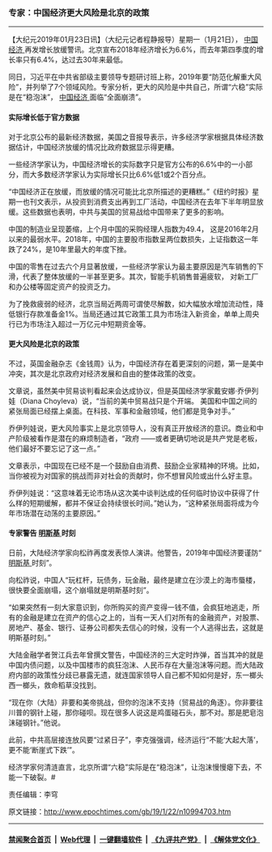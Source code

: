 ### 专家：中国经济更大风险是北京的政策
------------------------

<p>
 【大纪元2019年01月23日讯】（大纪元记者程静报导）星期一（1月21日），
 <a href="http://www.epochtimes.com/gb/tag/%E4%B8%AD%E5%9B%BD%E7%BB%8F%E6%B5%8E.html">
  中国经济
 </a>
 再发增长放缓警讯。北京宣布2018年经济增长为6.6%，而去年第四季度的增长率只有6.4%，达过去30年来最低。
</p>
<p>
 同日，习近平在中共省部级主要领导专题研讨班上称，2019年要“防范化解重大风险”，并列举了7个领域风险。专家分析，更大的风险是中共自己，所谓“六稳”实际是在“稳泡沫”，
 <a href="http://www.epochtimes.com/gb/tag/%E4%B8%AD%E5%9B%BD%E7%BB%8F%E6%B5%8E.html">
  中国经济
 </a>
 面临“全面崩溃”。
</p>
<h4>
 <strong>
  实际增长低于官方数据
 </strong>
</h4>
<p>
 对于北京公布的最新经济数据，美国之音报导表示，许多经济学家根据具体经济数据估计，中国经济放缓的情况比政府数据显示得更糟。
</p>
<p>
 一些经济学家认为，中国经济增长的实际数字只是官方公布的6.6%中的一小部分，而大多数经济学家认为实际增长只比6.6%低1或2个百分点。
</p>
<p>
 “中国经济正在放缓，而放缓的情况可能比北京所描述的更糟糕。”《纽约时报》星期一也刊文表示，从投资到消费支出再到工厂活动，中国经济在去年下半年明显放缓。这些数据也表明，中共与美国的贸易战给中国带来了更多的影响。
</p>
<p>
 中国的制造业呈现萎缩，上个月中国的采购经理人指数为49.4， 这是2016年2月以来的最弱水平。2018年，中国的主要股市指数呈两位数损失，上证指数这一年跌了24%，是10年里最大的年度下挫。
</p>
<p>
 中国的零售在过去六个月显著放缓，一些经济学家认为最主要原因是汽车销售的下滑，代表了整体放缓的一半甚至更多。其次，智能手机销售普遍疲软， 对新工厂和办公楼等固定资产的投资乏力。
</p>
<p>
 为了挽救疲弱的经济，北京当局近两周可谓使尽解数，如大幅放水增加流动性，降低银行存款准备金1%。当局还通过其它政策工具为市场注入新资金，单单上周央行已为市场注入超过一万亿元中短期资金等。
</p>
<h4>
 更大风险是北京的政策
</h4>
<p>
 不过，英国金融杂志《金钱周》认为，中国经济存在着更深刻的问题，第一是美中冲突，其次是北京政府对经济发展和自由的整体政策的改变。
</p>
<p>
 文章说，虽然美中贸易谈判看起来会达成协议，但是英国经济学家戴安娜·乔伊列娃（Diana Choyleva）说，“当前的美中贸易战只是个开端。 美国和中国之间的紧张局面已经摆上桌面。在科技、军事和金融领域，他们都是竞争对手。”
</p>
<p>
 乔伊列娃说，更大风险事实上是北京领导人，没有真正开放经济的意识。商业和中产阶级被看作是潜在的麻烦制造者，“政府 ——或者更确切地说是共产党是老板，他们最好不要忘记了这一点。”
</p>
<p>
 文章表示，中国现在已经不是一个鼓励自由消费、鼓励企业家精神的环境。比如，当你被视为对国家的挑战而非对社会的贡献时，你不想冒风险或出什么好主意。
</p>
<p>
 乔伊列娃说：“这意味着无论市场从这次美中谈判达成的任何临时协议中获得了什么样的短期缓解，都并不保证会持续很长时间。”她认为，“这种紧张局面将成为今年市场潜在动荡的主要原因。”
</p>
<h4>
 专家警告
 <a href="http://www.epochtimes.com/gb/tag/%E6%98%8E%E6%96%AF%E5%9F%BA.html">
  明斯基
 </a>
 时刻
</h4>
<p>
 日前，大陆经济学家向松祚再度发表惊人演讲。他警告，2019年中国经济要谨防“
 <a href="http://www.epochtimes.com/gb/tag/%E6%98%8E%E6%96%AF%E5%9F%BA.html">
  明斯基
 </a>
 时刻”。
</p>
<p>
 向松祚说，中国人“玩杠杆，玩债务，玩金融，最终是建立在沙漠上的海市蜃楼，很快要全面崩塌，这个崩塌就是明斯基时刻”。
</p>
<p>
 “如果突然有一刻大家意识到，你所购买的资产变得一钱不值，会疯狂地逃走，所有的金融是建立在资产的信心之上的，当有一天人们对所有的金融资产，对股票、房地产、基金、银行、证券公司都失去信心的时候，没有一个人逃得出去，这就是明斯基时刻。”
</p>
<p>
 大陆金融学者贺江兵去年曾撰文警告，中国经济的三大定时炸弹，首当其冲的就是中国内债问题，以及中国楼市的疯狂泡沫、人民币存在大量泡沫等问题。而大陆政府内部的政策性分歧已暴露无遗，就连国家领导人自己都不知如何是好，东一榔头西一榔头，救命稻草没找到。
</p>
<p>
 “现在你（大陆）非要和美帝挑战，但你的泡沫不支持（贸易战的角逐）。你非要往川普的钢针上碰，那你碰呗。现在很多人说这是鸡蛋碰石头，那不对。那是肥皂泡沫碰钢针。”他说。
</p>
<p>
 此前，中共高层接连放风要“过紧日子”，李克强强调，经济运行“不能‘大起大落’，更不能‘断崖式下跌’”。
</p>
<p>
 经济学家何清涟直言，北京所谓“六稳”实际是在“稳泡沫”，让泡沫慢慢瘪下去，不能一下破裂。#
</p>
<p>
 责任编辑：李穹
</p>

原文链接：http://www.epochtimes.com/gb/19/1/22/n10994703.htm


------------------------
#### [禁闻聚合首页](https://github.com/gfw-breaker/banned-news/blob/master/README.md) &nbsp;|&nbsp; [Web代理](https://github.com/gfw-breaker/open-proxy/blob/master/README.md) &nbsp;|&nbsp; [一键翻墙软件](https://github.com/gfw-breaker/nogfw/blob/master/README.md) &nbsp;|&nbsp; [《九评共产党》](https://github.com/gfw-breaker/9ping.md/blob/master/README.md#九评之一评共产党是什么) &nbsp;|&nbsp; [《解体党文化》](https://github.com/gfw-breaker/jtdwh.md/blob/master/README.md#绪论)